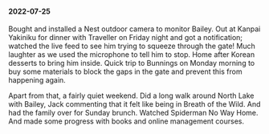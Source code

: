 #### 2022-07-25

Bought and installed a Nest outdoor camera to monitor Bailey. Out at Kanpai Yakiniku for dinner with Traveller on Friday night and got a notification; watched the live feed to see him trying to squeeze through the gate! Much laughter as we used the microphone to tell him to stop. Home after Korean desserts to bring him inside. Quick trip to Bunnings on Monday morning to buy some materials to block the gaps in the gate and prevent this from happening again.

Apart from that, a fairly quiet weekend. Did a long walk around North Lake with Bailey, Jack commenting that it felt like being in Breath of the Wild. And had the family over for Sunday brunch. Watched Spiderman No Way Home. And made some progress with books and online management courses.